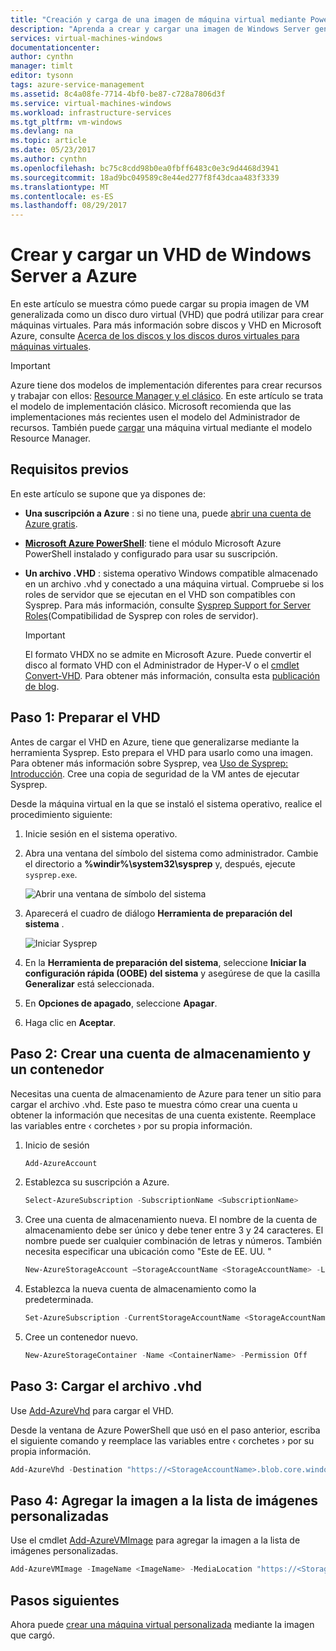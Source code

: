 ```yaml
---
title: "Creación y carga de una imagen de máquina virtual mediante Powershell | Microsoft Docs"
description: "Aprenda a crear y cargar una imagen de Windows Server generalizada (VHD) mediante el modelo de implementación clásica y Azure Powershell."
services: virtual-machines-windows
documentationcenter: 
author: cynthn
manager: timlt
editor: tysonn
tags: azure-service-management
ms.assetid: 8c4a08fe-7714-4bf0-be87-c728a7806d3f
ms.service: virtual-machines-windows
ms.workload: infrastructure-services
ms.tgt_pltfrm: vm-windows
ms.devlang: na
ms.topic: article
ms.date: 05/23/2017
ms.author: cynthn
ms.openlocfilehash: bc75c8cdd98b0ea0fbff6483c0e3c9d4468d3941
ms.sourcegitcommit: 18ad9bc049589c8e44ed277f8f43dcaa483f3339
ms.translationtype: MT
ms.contentlocale: es-ES
ms.lasthandoff: 08/29/2017
---
```

# <a name="create-and-upload-a-windows-server-vhd-to-azure"></a>Crear y cargar un VHD de Windows Server a Azure
En este artículo se muestra cómo puede cargar su propia imagen de VM generalizada como un disco duro virtual (VHD) que podrá utilizar para crear máquinas virtuales. Para más información sobre discos y VHD en Microsoft Azure, consulte [Acerca de los discos y los discos duros virtuales para máquinas virtuales](../about-disks-and-vhds.md?toc=%2fazure%2fvirtual-machines%2fwindows%2ftoc.json).

> [!IMPORTANT]
> Azure tiene dos modelos de implementación diferentes para crear recursos y trabajar con ellos: [Resource Manager y el clásico](../../../resource-manager-deployment-model.md). En este artículo se trata el modelo de implementación clásico. Microsoft recomienda que las implementaciones más recientes usen el modelo del Administrador de recursos. También puede [cargar](../upload-generalized-managed.md) una máquina virtual mediante el modelo Resource Manager.

## <a name="prerequisites"></a>Requisitos previos
En este artículo se supone que ya dispones de:

* **Una suscripción a Azure** : si no tiene una, puede [abrir una cuenta de Azure gratis](https://azure.microsoft.com/pricing/free-trial/?WT.mc_id=A261C142F).
* **[Microsoft Azure PowerShell](/powershell/azure/overview)**: tiene el módulo Microsoft Azure PowerShell instalado y configurado para usar su suscripción.
* **Un archivo .VHD** : sistema operativo Windows compatible almacenado en un archivo .vhd y conectado a una máquina virtual. Compruebe si los roles de servidor que se ejecutan en el VHD son compatibles con Sysprep. Para más información, consulte [Sysprep Support for Server Roles](https://msdn.microsoft.com/windows/hardware/commercialize/manufacture/desktop/sysprep-support-for-server-roles)(Compatibilidad de Sysprep con roles de servidor).

    > [!IMPORTANT]
    > El formato VHDX no se admite en Microsoft Azure. Puede convertir el disco al formato VHD con el Administrador de Hyper-V o el [cmdlet Convert-VHD](http://technet.microsoft.com/library/hh848454.aspx). Para obtener más información, consulta esta [publicación de blog](http://blogs.msdn.com/b/virtual_pc_guy/archive/2012/10/03/using-powershell-to-convert-a-vhd-to-a-vhdx.aspx).

## <a name="step-1-prep-the-vhd"></a>Paso 1: Preparar el VHD
Antes de cargar el VHD en Azure, tiene que generalizarse mediante la herramienta Sysprep. Esto prepara el VHD para usarlo como una imagen. Para obtener más información sobre Sysprep, vea [Uso de Sysprep: Introducción](http://technet.microsoft.com/library/bb457073.aspx). Cree una copia de seguridad de la VM antes de ejecutar Sysprep.

Desde la máquina virtual en la que se instaló el sistema operativo, realice el procedimiento siguiente:

1. Inicie sesión en el sistema operativo.
2. Abra una ventana del símbolo del sistema como administrador. Cambie el directorio a **%windir%\system32\sysprep** y, después, ejecute `sysprep.exe`.

    ![Abrir una ventana de símbolo del sistema](./media/createupload-vhd/sysprep_commandprompt.png)
3. Aparecerá el cuadro de diálogo **Herramienta de preparación del sistema** .

   ![Iniciar Sysprep](./media/createupload-vhd/sysprepgeneral.png)
4. En la **Herramienta de preparación del sistema**, seleccione **Iniciar la configuración rápida (OOBE) del sistema** y asegúrese de que la casilla **Generalizar** está seleccionada.
5. En **Opciones de apagado**, seleccione **Apagar**.
6. Haga clic en **Aceptar**.

## <a name="step-2-create-a-storage-account-and-a-container"></a>Paso 2: Crear una cuenta de almacenamiento y un contenedor
Necesitas una cuenta de almacenamiento de Azure para tener un sitio para cargar el archivo .vhd. Este paso te muestra cómo crear una cuenta u obtener la información que necesitas de una cuenta existente. Reemplace las variables entre &lsaquo; corchetes &rsaquo; por su propia información.

1. Inicio de sesión

    ```powershell
    Add-AzureAccount
    ```

2. Establezca su suscripción a Azure.

    ```powershell
    Select-AzureSubscription -SubscriptionName <SubscriptionName>
    ```

3. Cree una cuenta de almacenamiento nueva. El nombre de la cuenta de almacenamiento debe ser único y debe tener entre 3 y 24 caracteres. El nombre puede ser cualquier combinación de letras y números. También necesita especificar una ubicación como "Este de EE. UU. "

    ```powershell
    New-AzureStorageAccount –StorageAccountName <StorageAccountName> -Location <Location>
    ```

4. Establezca la nueva cuenta de almacenamiento como la predeterminada.

    ```powershell
    Set-AzureSubscription -CurrentStorageAccountName <StorageAccountName> -SubscriptionName <SubscriptionName>
    ```

5. Cree un contenedor nuevo.

    ```powershell
    New-AzureStorageContainer -Name <ContainerName> -Permission Off
    ```

## <a name="step-3-upload-the-vhd-file"></a>Paso 3: Cargar el archivo .vhd
Use [Add-AzureVhd](https://docs.microsoft.com/en-us/powershell/module/azure/add-azurevhd) para cargar el VHD.

Desde la ventana de Azure PowerShell que usó en el paso anterior, escriba el siguiente comando y reemplace las variables entre &lsaquo; corchetes &rsaquo; por su propia información.

```powershell
Add-AzureVhd -Destination "https://<StorageAccountName>.blob.core.windows.net/<ContainerName>/<vhdName>.vhd" -LocalFilePath <LocalPathtoVHDFile>
```

## <a name="step-4-add-the-image-to-your-list-of-custom-images"></a>Paso 4: Agregar la imagen a la lista de imágenes personalizadas
Use el cmdlet [Add-AzureVMImage](https://docs.microsoft.com/en-us/powershell/module/azure/add-azurevmimage) para agregar la imagen a la lista de imágenes personalizadas.

```powershell
Add-AzureVMImage -ImageName <ImageName> -MediaLocation "https://<StorageAccountName>.blob.core.windows.net/<ContainerName>/<vhdName>.vhd" -OS "Windows"
```

## <a name="next-steps"></a>Pasos siguientes
Ahora puede [crear una máquina virtual personalizada](createportal.md) mediante la imagen que cargó.
